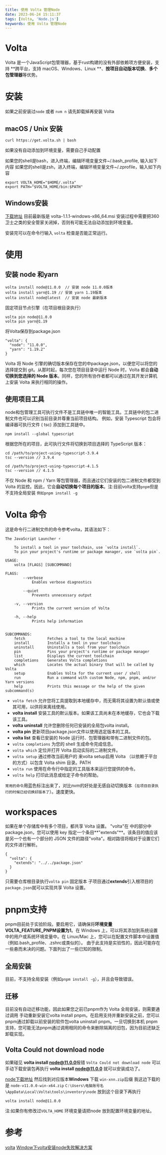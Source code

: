 ```yaml
---
title: 使用 Volta 管理Node
date: 2023-06-24 15:11:37
tags: [Volta, 'Node.js']
keywords: 使用 Volta 管理Node
---
```

# Volta
Volta 是一个JavaScript包管理器，基于rust构建的没有外部依赖项方便安装，支持 **跨平台，支持 macOS、Windows、Linux
**、**按项目自动版本切换**、**多个包管理器**等优势。
<!--more-->
# 安装
如果之前安装过`node` 或者 `nvm n` 请先卸载掉再安装 Volta
## macOS / Unix 安装
```
curl https://get.volta.sh | bash
```
如果没有自动添加到环境变量，需要自己手动配置

如果您的shell是bash，进入终端，编辑环境变量文件~/.bash_profile, 输入如下内容
如果您的shell是zsh，进入终端，编辑环境变量文件~/.zprofile，输入如下内容
```
export VOLTA_HOME="$HOME/.volta"
export PATH="$VOLTA_HOME/bin:$PATH"
```
## Windows安装
[下载地址](https://github.com/volta-cli/volta/releases) 目前最新版是 volta-1.1.1-windows-x86_64.msi
安装过程中需要把360卫士之类的安全管家关闭掉，否则有可能无法自动添加到环境变量。

安装完可以在命令行输入 `volta` 检查是否能正常运行。
# 使用
## 安装 node 和yarn
```
volta install node@11.0.0  // 安装 node 11.0.0版本
volta install yarn@1.19 // 安装 yarn 1.19版本
volta install node@latest  // 安装 node 最新版本
```
固定项目节点引擎（在项目根目录执行）
```
volta pin node@11.0.0
volta pin yarn@1.19
```
将Volta保存到package.json
```
"volta": {
  "node": "11.0.0",
  "yarn": "1.19.2"
}
```
Volta 将 Node 引擎的确切版本保存在您的中package.json，以便您可以将您的选择提交到 git。从那时起，每次您在项目目录中运行 Node 时，Volta 都会**自动切换到您选择的 Node 版本**。同样，您的所有协作者都可以通过在其开发计算机上安装 Volta 来执行相同的操作。

## 使用项目工具
node和包管理工具可执行文件不是工具链中唯一的智能工具。工具链中的包二进制文件也可以识别当前目录并尊重当前项目结构。
例如，安装 Typescript 包会将编译器可执行文件 ( tsc) 添加到工具链中。

```
npm install --global typescript
```
根据您所在的项目，此可执行文件将切换到项目选择的 TypeScript 版本：
```
cd /path/to/project-using-typescript-3.9.4
tsc --version // 3.9.4

cd /path/to/project-using-typescript-4.1.5
tsc --version // 4.1.5
```
不仅 Node 和 npm / Yarn 等包管理器，而且通过它们安装的包二进制文件都受到 Volta 的监控。因此，它会**自动切换每个项目的版本**。注:目前volta支持`pnpm`但是不支持全局安装 `例如pnpm install -g`

# Volta 命令
这是命令行二进制文件的命令参考volta，其语法如下：
```
The JavaScript Launcher ⚡

    To install a tool in your toolchain, use `volta install`.
    To pin your project's runtime or package manager, use `volta pin`.

USAGE:
    volta [FLAGS] [SUBCOMMAND]

FLAGS:
        --verbose    
            Enables verbose diagnostics

        --quiet      
            Prevents unnecessary output

    -v, --version    
            Prints the current version of Volta

    -h, --help       
            Prints help information


SUBCOMMANDS:
    fetch          Fetches a tool to the local machine
    install        Installs a tool in your toolchain
    uninstall      Uninstalls a tool from your toolchain
    pin            Pins your project's runtime or package manager
    list           Displays the current toolchain
    completions    Generates Volta completions
    which          Locates the actual binary that will be called by Volta
    setup          Enables Volta for the current user / shell
    run            Run a command with custom Node, npm, pnpm, and/or Yarn versions
    help           Prints this message or the help of the given subcommand(s)
```
 - `volta fetch` 允许您将工具提取到本地缓存中，而无需将其设置为默认值或使其可用，以供将来离线使用。
 - **volta install** 安装工具的默认版本。如果该工具尚未在本地缓存，它也会下载该工具。
 - **volta uninstall** 允许您删除任何已安装的全局包volta install。
 - **volta pin** 更新项目package.json文件以使用选定版本的工具。
 - **volta list** 查看已安装的 Node 运行时、包管理器和带有二进制文件的包。
 - `volta completions` 为您的 shell 生成命令完成信息。
 - `volta which` 定位并打开 Volta 启动实际的二进制文件。
 - `volta setup` 通过修改当前用户的 来volta setup启用 Volta （以依赖于平台的方式）以包含 Volta shim 目录。PATH
 - `volta run` 使用在命令行中指定的工具版本来运行您提供的命令。
 - `volta help` 打印此消息或给定子命令的帮助。

`常用的命令`用蓝色标注出来了，对比nvm的好处是无感自动切换版本（`在项目目录执行的时候已经切换好版本了`）。速度更快。

# workspaces
如果在单个存储库中有多个项目，都共享 Volta 设置。
"volta"在 中的部分中package.json，您可以使用 key 指定一个条目**"extends"**。该条目的值应该是另一个也有一个部分的 JSON 文件的路径"volta"。相对路径将相对于设置它们的文件进行解析。
```
{
  "volta": {
    "extends": "../../package.json"
  }
}
```
只需要仓库根目录执行`volta pin` 固定版本 子项目通过**extends**引入根项目的`package.json`就可以实现共享 Volta 设置。
# pnpm支持
pnpm目前处于实验阶段。要启用它，请确保将**环境变量VOLTA_FEATURE_PNPM设置为1**。在 Windows 上，可以将其添加到系统设置中的用户或系统环境变量中。在 Linux/Mac 上，您可以在配置文件脚本中设置值（例如.bash_profile、.zshrc或类似的）。
由于此支持是实验性的，因此可能存在一些悬而未决的问题。下面列出了一些已知的限制。


## 全局安装
目前，不支持全局安装（例如`pnpm install -g`），并且会导致错误。

## 迁移
目前没有自动迁移功能，因此如果您之前已pnpm作为 Volta 全局安装，则需要通过调用 手动重新安装它volta install pnpm。在启用支持并重新安装之前，您可以pnpm通过卸载以前安装的软件包volta uninstall pnpm。一旦切换到本机 pnpm 支持，您可能无法pnpm通过调用相同的命令来删除隔离的旧包，因为目前还缺乏卸载实现。

## Volta Could not download node 
如果碰见 **volta install node@11.0.0**报错 `Volta Could not download node` 可以手动下载安装包再执行 **volta install node@11.0.0** 就可以安装成功了。

[node下载地址](https://registry.npmmirror.com/binary.html?path=node/)
然后找到对应版本**Windows** 下载 `win-xnn.zip`后缀 我这边下载的是 `node-v11.0.0-win-x64.zip`
`C:\Users\电脑账号名\AppData\Local\Volta\tools\inventory\node`
放到这个目录下再执行
```
volta install node@11.0.0
```
注:如果你有修改过`VOLTA_HOME` 环境变量请把node 放到配置环境变量的地址。
# 参考
[volta](https://volta.sh/)
[Window下volta安装node失败解决方案](https://zhuanlan.zhihu.com/p/585494072?utm_id=0)